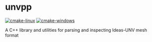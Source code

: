 # unvpp

[![cmake-linux](https://github.com/eigenemara/unvpp/actions/workflows/cmake-linux.yml/badge.svg)](https://github.com/eigenemara/unvpp/actions/workflows/cmake-linux.yml)
[![cmake-windows](https://github.com/eigenemara/unvpp/actions/workflows/cmake-windows.yml/badge.svg)](https://github.com/eigenemara/unvpp/actions/workflows/cmake-windows.yml)

A C++ library and utilities for parsing and inspecting Ideas-UNV mesh format
